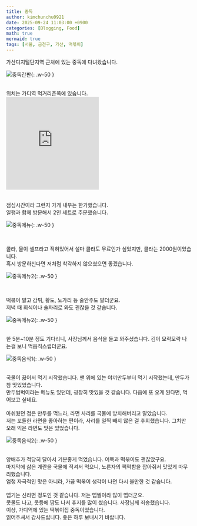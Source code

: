 ```yaml
---
title: 중독
author: kimchunchu0921
date: 2025-09-24 11:03:00 +0900
categories: [Blogging, Food]
math: true
mermaid: true
tags: [서울, 금천구, 가산, 떡볶이]
---
```


가산디지털단지역 근처에 있는 중독에 다녀왔습니다. 

![중독간판](../assets/img/post/2025-09/1.jpeg){: .w-50 }

<br/>
위치는 가디역 먹거리촌쪽에 있습니다. 


<div style="display: flex; justify-content: start; align-items: center; width: 100%; "><iframe src="https://www.google.com/maps/embed?pb=!1m18!1m12!1m3!1d3166.1699186456885!2d126.87645527610177!3d37.480316429067194!2m3!1f0!2f0!3f0!3m2!1i1024!2i768!4f13.1!3m3!1m2!1s0x357b615401b1c41f%3A0xb07c584470b8aa62!2z7KSR64-F67O47KCQ!5e0!3m2!1sko!2skr!4v1758682569473!5m2!1sko!2skr" width="50%"  style="aspect-ratio: 1 / 1; border:0;" allowfullscreen="" loading="lazy" referrerpolicy="no-referrer-when-downgrade"></iframe></div>

<br/>

점심시간이라 그런지 가게 내부는 한가했습니다.<br/>
일행과 함께 방문해서 2인 세트로 주문했습니다.

![중독메뉴](../assets/img/post/2025-09/3.jpeg){: .w-50 } 

<br/>

콜라, 물이 셀프라고 적혀있어서 설마 콜라도 무료인가 싶었지만, 콜라는 2000원이었습니다.<br/> 
혹시 방문하신다면 저처럼 착각하지 않으셨으면 좋겠습니다.

![중독메뉴2](../assets/img/post/2025-09/2.jpeg){: .w-50 } 

<br/>

떡볶이 말고 감튀, 황도, 노가리 등 술안주도 팔더군요.<br/> 
저녁 때 회식이나 술자리로 와도 괜찮을 것 같습니다. 

![중독메뉴2](../assets/img/post/2025-09/4.jpeg){: .w-50 } 

<br/>
한 5분~10분 정도 기다리니, 사장님께서 음식을 들고 와주셨습니다. 김이 모락모락 나는걸 보니 먹음직스럽더군요.

![중독음식1](../assets/img/post/2025-09/5.jpeg){: .w-50 }

<br/>
국물이 끓어서 먹기 시작했습니다. 맨 위에 있는 야끼만두부터 먹기 시작했는데, 만두가 참 맛있었습니다.<br/> 
만두범벅이라는 메뉴도 있던데, 굉장히 맛있을 것 같습니다. 다음에 또 오게 된다면, 먹어보고 싶네요.<br/> <br/> 
아쉬웠던 점은 만두를 먹느라, 라면 사리를 국물에 방치해버리고 말았습니다. <br/>
저는 꼬들한 라면을 좋아하는 편이라, 사리를 일찍 빼지 않은 걸 후회했습니다. 그치만 오래 익은 라면도 맛은 있었습니다.

![중독음식2](../assets/img/post/2025-09/6.jpeg){: .w-50 }

<br/>
양배추가 적당히 달아서 기분좋게 먹었습니다. 어묵과 떡볶이도 괜찮았구요. <br/>
마지막에 삶은 계란을 국물에 적셔서 먹으니, 노른자의 퍽퍽함을 잡아줘서 맛있게 마무리했습니다. <br/>
엄청 자극적인 맛은 아니라, 가끔 떡볶이 생각이 나면 다시 올만한 것 같습니다.<br/> 

<br/>
맵기는 신라면 정도인 것 같습니다. 저는 맵찔이라 많이 맵더군요. <br/>
콧물도 나고, 콧등에 땀도 나서 휴지를 많이 썼습니다. 사장님께 죄송했습니다. 

<br/> 
이상, 가디역에 있는 떡볶이집 중독이었습니다. <br/> 
읽어주셔서 감사드립니다. 좋은 하루 보내시기 바랍니다.
